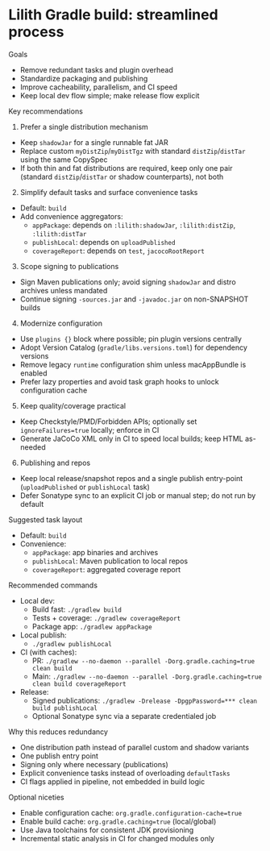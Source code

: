 # Lilith Gradle build: streamlined process

Goals
- Remove redundant tasks and plugin overhead
- Standardize packaging and publishing
- Improve cacheability, parallelism, and CI speed
- Keep local dev flow simple; make release flow explicit

Key recommendations
1) Prefer a single distribution mechanism
- Keep `shadowJar` for a single runnable fat JAR
- Replace custom `myDistZip`/`myDistTgz` with standard `distZip`/`distTar` using the same CopySpec
- If both thin and fat distributions are required, keep only one pair (standard `distZip`/`distTar` or shadow counterparts), not both

2) Simplify default tasks and surface convenience tasks
- Default: `build`
- Add convenience aggregators:
  - `appPackage`: depends on `:lilith:shadowJar`, `:lilith:distZip`, `:lilith:distTar`
  - `publishLocal`: depends on `uploadPublished`
  - `coverageReport`: depends on `test`, `jacocoRootReport`

3) Scope signing to publications
- Sign Maven publications only; avoid signing `shadowJar` and distro archives unless mandated
- Continue signing `-sources.jar` and `-javadoc.jar` on non-SNAPSHOT builds

4) Modernize configuration
- Use `plugins {}` block where possible; pin plugin versions centrally
- Adopt Version Catalog (`gradle/libs.versions.toml`) for dependency versions
- Remove legacy `runtime` configuration shim unless macAppBundle is enabled
- Prefer lazy properties and avoid task graph hooks to unlock configuration cache

5) Keep quality/coverage practical
- Keep Checkstyle/PMD/Forbidden APIs; optionally set `ignoreFailures=true` locally; enforce in CI
- Generate JaCoCo XML only in CI to speed local builds; keep HTML as-needed

6) Publishing and repos
- Keep local release/snapshot repos and a single publish entry-point (`uploadPublished` or `publishLocal` task)
- Defer Sonatype sync to an explicit CI job or manual step; do not run by default

Suggested task layout
- Default: `build`
- Convenience:
  - `appPackage`: app binaries and archives
  - `publishLocal`: Maven publication to local repos
  - `coverageReport`: aggregated coverage report

Recommended commands
- Local dev:
  - Build fast: `./gradlew build`
  - Tests + coverage: `./gradlew coverageReport`
  - Package app: `./gradlew appPackage`
- Local publish:
  - `./gradlew publishLocal`
- CI (with caches):
  - PR: `./gradlew --no-daemon --parallel -Dorg.gradle.caching=true clean build`
  - Main: `./gradlew --no-daemon --parallel -Dorg.gradle.caching=true clean build coverageReport`
- Release:
  - Signed publications: `./gradlew -Drelease -DpgpPassword=*** clean build publishLocal`
  - Optional Sonatype sync via a separate credentialed job

Why this reduces redundancy
- One distribution path instead of parallel custom and shadow variants
- One publish entry point
- Signing only where necessary (publications)
- Explicit convenience tasks instead of overloading `defaultTasks`
- CI flags applied in pipeline, not embedded in build logic

Optional niceties
- Enable configuration cache: `org.gradle.configuration-cache=true`
- Enable build cache: `org.gradle.caching=true` (local/global)
- Use Java toolchains for consistent JDK provisioning
- Incremental static analysis in CI for changed modules only
